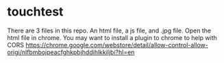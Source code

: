 # touchtest

There are 3 files in this repo. An html file, a js file, and .jpg file. Open the html file in chrome. You may want to install a plugin to chrome to help with  CORS
https://chrome.google.com/webstore/detail/allow-control-allow-origi/nlfbmbojpeacfghkpbjhddihlkkiljbi?hl=en
